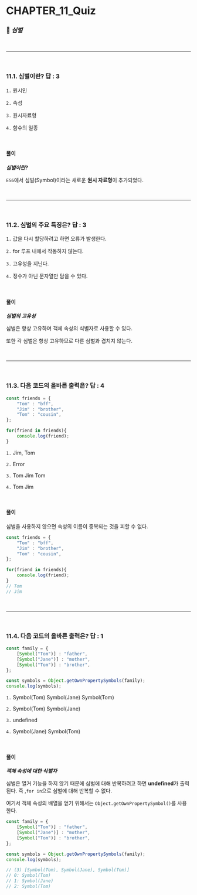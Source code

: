 #  CHAPTER_11_Quiz

###  :pencil: ***심벌***

<br>

---

<br>

### 11.1. 심벌이란? 답 : 3

`1.`  원시인

`2.`  속성

`3.`  원시자료형

`4.` 함수의 일종

<br>

#### 풀이

***심벌이란?***

`ES6`에서 심벌(Symbol)이라는 새로운 **원시 자료형**이 추가되었다.

<br>

---

<br>

### 11.2. 심벌의 주요 특징은? 답 : 3

`1.`  값을 다시 할당하려고 하면 오류가 발생한다.

`2.`  for 루프 내에서 작동하지 않는다.

`3.`  고유성을 지닌다.

`4.` 정수가 아닌 문자열만 담을 수 있다.

<br>

#### 풀이

***심벌의 고유성***

심벌은 항상 고유하며 객체 속성의 식별자로 사용할 수 있다.

또한 각 심벌은 항상 고유하므로 다른 심벌과 겹치지 않는다.

<br>

---

<br>

### 11.3. 다음 코드의 올바른 출력은? 답 : 4

```javascript
const friends = {
    "Tom" : "bff",
    "Jim" : "brother",
    "Tom" : "cousin",
};

for(friend in friends){
    console.log(friend);
}
```

`1.`  Jim, Tom

`2.`  Error

`3.`  Tom Jim Tom

`4.` Tom Jim

<br>

#### 풀이

심벌을 사용하지 않으면 속성의 이름이 중복되는 것을 피할 수 없다.

```javascript
const friends = {
    "Tom" : "bff",
    "Jim" : "brother",
    "Tom" : "cousin",
};

for(friend in friends){
    console.log(friend);
}
// Tom
// Jim
```

<br>

---

<br>

### 11.4. 다음 코드의 올바른 출력은? 답 : 1

```javascript
const family = {
    [Symbol("Tom")] : "father",
    [Symbol("Jane")] : "mother",
    [Symbol("Tom")] : "brother",
};

const symbols = Object.getOwnPropertySymbols(family);
console.log(symbols);
```

`1.`  Symbol(Tom) Symbol(Jane) Symbol(Tom)

`2.`  Symbol(Tom) Symbol(Jane)

`3.`  undefined

`4.` Symbol(Jane) Symbol(Tom)

<br>

#### 풀이

***객체 속성에 대한 식별자***

심벌은 열거 기능을 하지 않기 때문에 심벌에 대해 반복하려고 하면 **undefined**가 출력된다. 즉 ,`for in`으로 심벌에 대해 반복할 수 없다.

여기서 객체 속성의 배열을 얻기 위해서는 `Object.getOwnPropertySymbol()`를 사용한다.

```javascript
const family = {
    [Symbol("Tom")] : "father",
    [Symbol("Jane")] : "mother",
    [Symbol("Tom")] : "brother",
};

const symbols = Object.getOwnPropertySymbols(family);
console.log(symbols);

// (3) [Symbol(Tom), Symbol(Jane), Symbol(Tom)]
// 0: Symbol(Tom)
// 1: Symbol(Jane)
// 2: Symbol(Tom)
```

